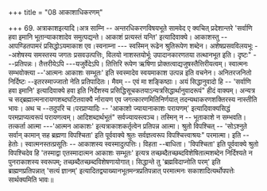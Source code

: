 +++
title = "08 आकाशाधिकरणम्"

+++
69. अत्राकाशइत्यादि।अत्र साम्नि -- अन्तरधिकरणविषयभूते सामवेद ए क्वचित् प्रदेशान्तरे 'सर्वाणि हवा इमानि भूतान्याकाशादेव समुत्पद्यन्ते। आकाशं प्रत्यस्तं यन्ति' इत्यादिवाक्ये। आकाशस्तु --आपण्डितपामरं प्रसिद्धोऽयमाकाश एव।स्वनाम्ना --- स्वस्मिन् रूढेन श्रुतिरूपेण शब्देन। अशेषप्रसवविलयभूः --अशेषस्य समस्तस्य जगतः प्रसवउत्पत्तिः, विलयो नाशस्तयोर्भूः उपादानकारणतया तत्थानभूत इति। दृष्टः" ---प्रतिपन्नः। तैत्तरीयेऽपि ---यजुर्वेदेऽपि। तित्तिरि रूपेण ऋषिणा प्रोक्तत्वाद्यजुषस्तैत्तिरीयत्वम्। स्वात्मनः सम्भवोक्त्या --'आत्मनः आकाशः सम्भूतः' इति स्वस्मादेव स्वयमाकाश उत्पन्न इति वचनेन। अनितरजनितो निर्दिष्टः --इतरस्माज्जातो नेति प्रतिपादितः। मैवम् -- एवं मा शङ्किष्ठाः। अयं सिद्धानुवादो हि -- 'सर्वाणि हवा इमानि' इत्यादिवाक्ये हवा इति निर्देशस्य प्रसिद्धिसूचकतयाऽन्यत्रसिद्धार्थानुवादरूपं" हीदं वाक्यम्। अन्यत्र च सद्ब्रह्मात्मनारायणशब्दघटितवाक्यै र्नारायण एव जगत्कारणमितिनिर्णयात् तदन्यथाकरणशक्तिरस्य नास्तीति भावः। अथ च --तदुपरि च।परप्राप्यादिः -- 'आकाशो ज्यायानाकाशः परायणम्' इत्यादिवाक्यसिद्धं परमप्राप्यत्वरूपं परायणत्वम्। आदिशब्दार्थभूतं" सर्वज्यायस्त्वञ्च। तस्मिन् न -- भूताकाशे न सम्भवति।तत्कर्ता आत्मा ---'आत्मन आकाशः' इत्यत्राकाशकर्तृत्वेन प्रतिपन्न आत्मा। श्रुतो विपश्चित् -- 'सोऽश्नुते सर्वान् कामान् सह ब्रह्मणा विपश्चिता' इति पूर्ववाक्ये श्रुतः सर्वज्ञत्वरूप विपश्चित्त्वाश्रयः" परमात्मा। इति --हेतोः। स्वात्मनस्तत्प्रसूतिः -- आकाशस्य स्वस्मादुत्पत्तिः। विहता --बाधिता। 'विपश्चिता' इति पूर्ववाक्ये श्रुतो विपश्चिदेव हि 'तस्माद्वा एतस्मादात्मन आकाशः सम्भूतः' इत्यत्र तच्छब्दैतच्छब्दविशेषितात्मशब्देन निर्दिश्यते न पुनराकाशस्य स्वरूपम्; तच्छब्दैतच्छब्दविशेषणायोगात्। सिद्धान्ते तु 'ब्रह्मविदाप्नोति परम्' इति ब्राह्मणप्रतिपन्नात् 'सत्यं ज्ञानम्' इत्यादितद्व्याख्यानभूतमन्त्रप्रतिपन्नात् परमात्मनः सकाशादित्यर्थोपपत्तेः सार्थक्यमिति भावः॥